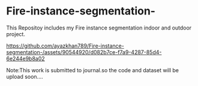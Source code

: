 # Fire-instance-segmentation-
This Repositoy includes my Fire instance segmentation indoor and outdoor project.



https://github.com/ayazkhan789/Fire-instance-segmentation-/assets/90544920/d082b7ce-f7a9-4287-85d4-6e244e9b8a02

Note:This work is submitted to journal.so the code and dataset will be upload soon....

